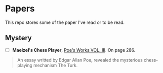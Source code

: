 # Papers
This repo stores some of the paper I've read or to be read.
## Mystery 
- [ ] **Maelzel's Chess Player**, [Poe's Works VOL. III](http://www.gasl.org/refbib/Poe__Works__Vol_3.pdf). On page 286.

> An essay writted by Edgar Allan Poe, revealed the mysterious chess-playing mechanism The Turk.
